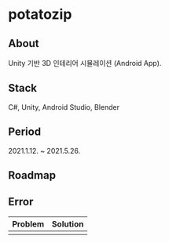 # potatozip

## About
Unity 기반 3D 인테리어 시뮬레이션 (Android App).

## Stack
C#, Unity, Android Studio, Blender

## Period
2021.1.12. ~ 2021.5.26.

## Roadmap

## Error
|Problem|Solution|
|:-|:-|
|||
